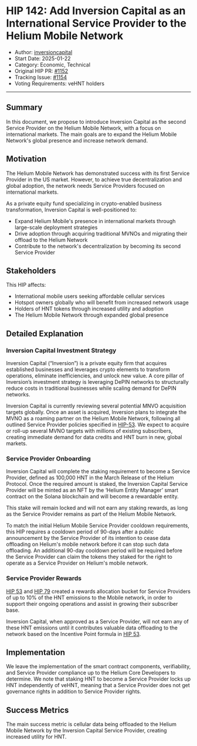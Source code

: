 # HIP 142: Add Inversion Capital as an International Service Provider to the Helium Mobile Network
 
- Author: [inversioncapital](https://github.com/inversioncapital)
- Start Date: 2025-01-22
- Category: Economic, Technical
- Original HIP PR: [#1152](https://github.com/helium/HIP/pull/1152)
- Tracking Issue: [#1154](https://github.com/helium/HIP/issues/1154)
- Voting Requirements: veHNT holders

---


## Summary

In this document, we propose to introduce Inversion Capital as the second Service Provider on the Helium Mobile Network, with a focus on international markets. The main goals are to expand the Helium Mobile Network's global presence and increase network demand.

## Motivation

The Helium Mobile Network has demonstrated success with its first Service Provider in the US market. However, to achieve true decentralization and global adoption, the network needs Service Providers focused on international markets. 

As a private equity fund specializing in crypto-enabled business transformation, Inversion Capital is well-positioned to:
- Expand Helium Mobile's presence in international markets through large-scale deployment strategies
- Drive adoption through acquiring traditional MVNOs and migrating their offload to the Helium Network
- Contribute to the network's decentralization by becoming its second Service Provider

## Stakeholders

This HIP affects:
- International mobile users seeking affordable cellular services
- Hotspot owners globally who will benefit from increased network usage
- Holders of HNT tokens through increased utility and adoption
- The Helium Mobile Network through expanded global presence

## Detailed Explanation

### Inversion Capital Investment Strategy

Inversion Capital (“Inversion”) is a private equity firm that acquires established businesses and leverages crypto elements to transform operations, eliminate inefficiencies, and unlock new value. A core pillar of Inversion’s investment strategy is leveraging DePIN networks to structurally reduce costs in traditional businesses while scaling demand for DePIN networks.

Inversion Capital is currently reviewing several potential MNVO acquisition targets globally. Once an asset is acquired, Inversion plans to integrate the MVNO as a roaming partner on the Helium Mobile Network, following all outlined Service Provider policies specified in [HIP-53][hip-53]. We expect to acquire or roll-up several MVNO targets with millions of existing subscribers, creating immediate demand for data credits and HNT burn in new, global markets.

### Service Provider Onboarding

Inversion Capital will complete the staking requirement to become a Service Provider, defined as 100,000 HNT in the March Release of the Helium Protocol. Once the required amount is staked, the Inversion Capital Service Provider will be minted as an NFT by the ‘Helium Entity Manager’ smart contract on the Solana blockchain and will become a rewardable entity.

This stake will remain locked and will not earn any staking rewards, as long as the Service Provider remains as part of the Helium Mobile Network.

To match the initial Helium Mobile Service Provider cooldown requirements, this HIP requires a cooldown period of 90-days after a public announcement by the Service Provider of its intention to cease data offloading on Helium's mobile network before it can stop such data offloading. An additional 90-day cooldown period will be required before the Service Provider can claim the tokens they staked for the right to operate as a Service Provider on Helium's mobile network.

### Service Provider Rewards

[HIP 53][hip-53] and [HIP 79][hip-79] created a rewards allocation bucket for Service Providers of up to 10% of the HNT emissions to the Mobile network, in order to support their ongoing operations and assist in growing their subscriber base.

Inversion Capital, when approved as a Service Provider, will not earn any of these HNT emissions until it contributes valuable data offloading to the network based on the Incentive Point formula in [HIP 53][hip-53].

## Implementation

We leave the implementation of the smart contract components, verifiability, and Service Provider compliance up to the Helium Core Developers to determine. We note that staking HNT to become a Service Provider locks up HNT independently of veHNT, meaning that a Service Provider does not get governance rights in addition to Service Provider rights.

## Success Metrics

The main success metric is cellular data being offloaded to the Helium Mobile Network by the Inversion Capital Service Provider, creating increased utility for HNT.


[hip-53]: ./0053-mobile-dao.md
[hip-79]: ./0079-mobile-poc-mappers-rewards.md
[hip-138]: ./0138-return-to-hnt.md
